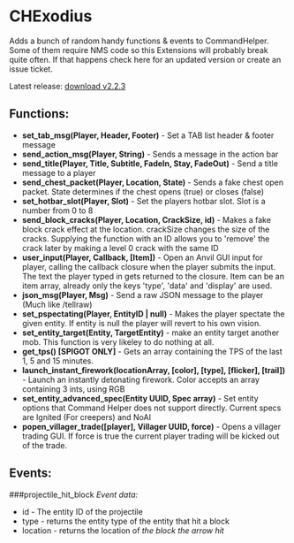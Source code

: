 # CHExodius
Adds a bunch of random handy functions & events to CommandHelper. Some of them require NMS code so this Extensions will probably break quite often. If that happens check here for an updated version or create an issue ticket.

Latest release: [download v2.2.3](https://github.com/macjuul/CHExodius/releases/tag/v2.2.3)

## Functions:
+ **set_tab_msg(Player, Header, Footer)** - Set a TAB list header & footer message
+ **send_action_msg(Player, String)** - Sends a message in the action bar
+ **send_title(Player, Title, Subtitle, FadeIn, Stay, FadeOut)** - Send a title message to a player
+ **send_chest_packet(Player, Location, State)** - Sends a fake chest open packet. State determines if the chest opens (true) or closes (false)
+ **set_hotbar_slot(Player, Slot)** - Set the players hotbar slot. Slot is a number from 0 to 8
+ **send_block_cracks(Player, Location, CrackSize, id)** - Makes a fake block crack effect at the location. crackSize changes the size of the cracks. Supplying the function with an ID allows you to 'remove' the crack later by making a level 0 crack with the same ID
+ **user_input(Player, Callback, [Item])** - Open an Anvil GUI input for player, calling the callback closure when the player submits the input. The text the player typed in gets returned to the closure. Item can be an item array, already only the keys 'type', 'data' and 'display' are used.
+ **json_msg(Player, Msg)** - Send a raw JSON message to the player (Much like /tellraw)
+ **set_pspectating(Player, EntityID | null)** - Makes the player spectate the given entity. If entity is null the player will revert to his own vision.
+ **set_entity_target(Entity, TargetEntity)** - make an entity target another mob. This function is very likeley to do nothing at all.
+ **get_tps() [SPIGOT ONLY]** - Gets an array containing the TPS of the last 1, 5 and 15 minutes.
+ **launch_instant_firework(locationArray, [color], [type], [flicker], [trail])** - Launch an instantly detonating firework. Color accepts an array containing 3 ints, using RGB
+  **set_entity_advanced_spec(Entity UUID, Spec array)** - Set entity options that Command Helper does not support directly. Current specs are Ignited (For creepers) and NoAI
+  **popen_villager_trade([player], Villager UUID, force)** - Opens a villager trading GUI. If force is true the current player trading will be kicked out of the trade.

## Events:
###projectile_hit_block
*Event data:*
* id - The entity ID of the projectile
* type - returns the entity type of the entity that hit a block
* location - returns the location of _the block the arrow hit_
